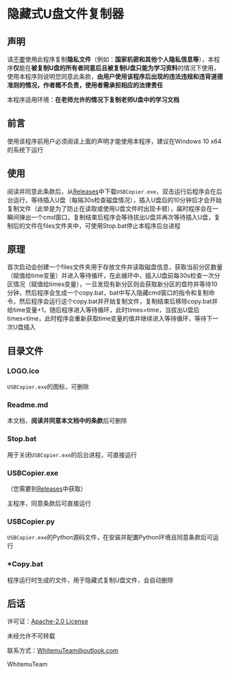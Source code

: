 # 隐藏式U盘文件复制器

## 声明

请<u>不要</u>使用此程序复制**隐私文件**（例如：**国家机密和其他个人隐私信息等**），本程序**仅**能在**被复制U盘的所有者同意后且被复制U盘只能为学习资料**的情况下使用，使用本程序则说明您同意此条款，**由用户使用该程序后出现的违法违规和违背道德准则的情况，作者概不负责，使用者需承担相应的法律责任**

本程序适用环境：**在老师允许的情况下复制老师U盘中的学习文档**

## 前言

使用该程序前用户必须阅读上面的声明才能使用本程序，建议在Windows 10 x64的系统下运行

## 使用

阅读并同意此条款后，从[Releases](https://github.com/WhitemuTeam/USBCopyer/releases)中下载`USBCopier.exe`，双击运行后程序会在后台运行，等待插入U盘（每隔30s检查磁盘情况），插入U盘后的10分钟后才会开始复制文件（此举是为了防止在读取或使用U盘文件时出现卡顿），届时程序会在一瞬间弹出一个cmd窗口，复制结束后程序会等待拔出U盘并再次等待插入U盘，复制后的文件在files文件夹中，可使用Stop.bat停止本程序后台进程

## 原理

首次启动会创建一个files文件夹用于存放文件并读取磁盘信息，获取当前分区数量（赋值给time变量）并进入等待循环，在此循环中，插入U盘前每30s检查一次分区情况（赋值给times变量），一旦发现有新分区则会获取新分区的盘符并等待10分钟，然后程序会生成一个copy.bat，bat中写入隐藏cmd窗口的指令和复制命令，然后程序会运行这个copy.bat并开始复制文件，复制结束后移除copy.bat并给time变量+1，随后程序进入等待循环，此时times=time，当拔出U盘后times<time，此时程序会重新获取time变量的值并继续进入等待循环，等待下一次U盘插入

## 目录文件

### LOGO.ico

`USBCopier.exe`的图标，可删除

### Readme.md

本文档，**阅读并同意本文档中的条款**后可删除

### Stop.bat

用于关闭`USBCopier.exe`的后台进程，可直接运行

### USBCopier.exe

（您需要到[Releases](https://github.com/WhitemuTeam/USBCopyer/releases)中获取）

主程序，同意条款后可直接运行

### USBCopier.py

`USBCopier.exe`的Python源码文件，在安装并配置Python环境且同意条款后可运行

### *Copy.bat

程序运行时生成的文件，用于隐藏式复制U盘文件，会自动删除

## 后话

许可证：[Apache-2.0 License](https://github.com/WhitemuTeam/USBCopyer/blob/main/LICENSE)

未经允许不可转载

联系方式：WhitemuTeam@outlook.com

WhitemuTeam